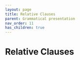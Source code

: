 ```yaml
---
layout: page
title: Relative Clauses
parent: Grammatical presentation
nav_order: 11
has_children: true
---
```


# Relative Clauses
